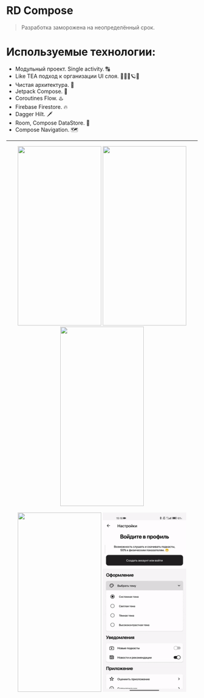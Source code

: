 # RD Compose

> Разработка заморожена на неопределённый срок.

# Используемые технологии:

* Модульный проект. Single activity. 🔠
* Like TEA подход к организации UI слоя. 🔭🌌🌠🪐✨
* Чистая архитектура. 🙈
* Jetpack Compose. 🤖
* Coroutines Flow. ♨️
* Firebase Firestore. 🔥
* Dagger Hilt. 🗡️
* Room, Compose DataStore. 💽
* Compose Navigation. 🗺️

***
<p></p>
<p align="center">
  <img src="assets/1.gif" width="220" height="472">
  <img src="assets/2.gif" width="220" height="472">
  <img src="assets/3.gif" width="220" height="472">
</p>
<p></p>
<p align="center">
  <img src="assets/4.gif" width="220" height="472">
  <img src="assets/5.gif" width="220" height="472">
</p>